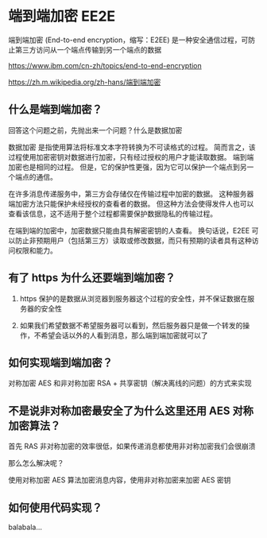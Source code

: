 # 端到端加密 EE2E

端到端加密 (End-to-end encryption，缩写：E2EE) 是一种安全通信过程，可防止第三方访问从一个端点传输到另一个端点的数据

https://www.ibm.com/cn-zh/topics/end-to-end-encryption

https://zh.m.wikipedia.org/zh-hans/端到端加密

## 什么是端到端加密？

回答这个问题之前，先抛出来一个问题？什么是数据加密

数据加密 是指使用算法将标准文本字符转换为不可读格式的过程。
简而言之，该过程使用加密密钥对数据进行加密，只有经过授权的用户才能读取数据。
端到端加密也是相同的过程。
但是，它的保护性更强，因为它可以保护一个端点到另一个端点的通信。

在许多消息传递服务中，第三方会存储仅在传输过程中加密的数据。
这种服务器端加密方法只能保护未经授权的查看者的数据。
但这种方法会使得发件人也可以查看该信息，这不适用于整个过程都需要保护数据隐私的传输过程。

在端到端的加密中，加密数据只能由具有解密密钥的人查看。
换句话说，E2EE 可以防止非预期用户（包括第三方）读取或修改数据，而只有预期的读者具有这种访问权限和能力。

## 有了 https 为什么还要端到端加密？

1. https 保护的是数据从浏览器到服务器这个过程的安全性，并不保证数据在服务器的安全性

2. 如果我们希望数据不希望服务器可以看到，然后服务器只是做一个转发的操作，不希望会话以外的人看到消息，那么端到端加密就可以了

## 如何实现端到端加密？

对称加密 AES 和非对称加密 RSA + 共享密钥（解决离线的问题）的方式来实现

## 不是说非对称加密最安全了为什么这里还用 AES 对称加密算法？

首先 RAS 非对称加密的效率很低，如果传递消息都使用非对称加密我们会很崩溃

那么怎么解决呢？

使用对称加密 AES 算法加密消息内容，使用非对称加密来加密 AES 密钥

## 如何使用代码实现？

balabala...
